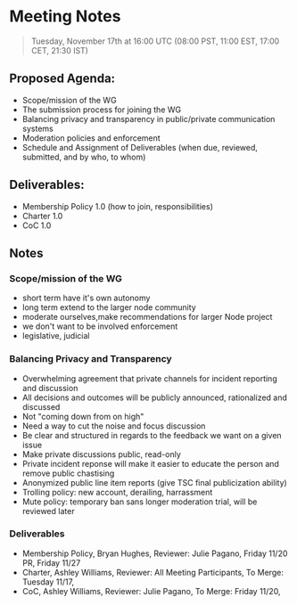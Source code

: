 # Meeting Notes
> Tuesday, November 17th at 16:00 UTC (08:00 PST, 11:00 EST, 17:00 CET, 21:30 IST)

## Proposed Agenda:
 - Scope/mission of the WG
 - The submission process for joining the WG
 - Balancing privacy and transparency in public/private communication systems
 - Moderation policies and enforcement
 - Schedule and Assignment of Deliverables (when due, reviewed, submitted, and by who, to whom)

## Deliverables:
 - Membership Policy 1.0 (how to join, responsibilities)
 - Charter 1.0
 - CoC 1.0

## Notes

### Scope/mission of the WG
- short term have it's own autonomy
- long term extend to the larger node community
- moderate ourselves,make recommendations for larger Node project
- we don't want to be involved enforcement
- legislative, judicial

### Balancing Privacy and Transparency
- Overwhelming agreement that private channels for incident reporting and discussion
- All decisions and outcomes will be publicly announced, rationalized and discussed
- Not "coming down from on high"
- Need a way to cut the noise and focus discussion
- Be clear and structured in regards to the feedback we want on a given issue
- Make private discussions public, read-only
- Private incident reponse will make it easier to educate the person and remove public chastising
- Anonymized public line item reports (give TSC final publicization ability)
- Trolling policy: new account, derailing, harrassment
- Mute policy: temporary ban sans longer moderation trial, will be reviewed later

### Deliverables
- Membership Policy, Bryan Hughes, Reviewer: Julie Pagano, Friday 11/20 PR,  Friday 11/27
- Charter, Ashley Williams, Reviewer: All Meeting Participants, To Merge: Tuesday 11/17,
- CoC, Ashley Williams, Reviewer: Julie Pagano, To Merge: Friday 11/20,
